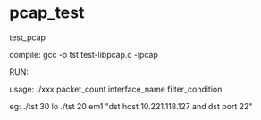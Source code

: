 # pcap_test
test_pcap


compile:
    gcc -o tst test-libpcap.c -lpcap

RUN:

usage:
    ./xxx packet_count interface_name filter_condition
    
eg:
    ./tst 30 lo
    ./tst 20 em1 "dst host 10.221.118.127 and dst port 22"   
